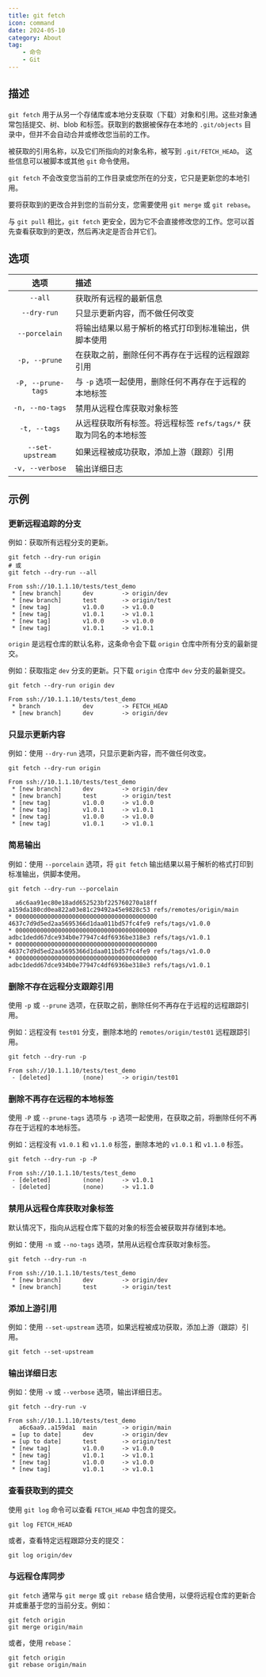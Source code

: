 ```yaml
---
title: git fetch
icon: command
date: 2024-05-10
category: About
tag:
    - 命令
    - Git
---
```


## 描述

`git fetch` 用于从另一个存储库或本地分支获取（下载）对象和引用。这些对象通常包括提交、树、blob 和标签。获取到的数据被保存在本地的 `.git/objects` 目录中，但并不会自动合并或修改您当前的工作。

被获取的引用名称，以及它们所指向的对象名称，被写到 `.git/FETCH_HEAD`。 这些信息可以被脚本或其他 `git` 命令使用。

`git fetch` 不会改变您当前的工作目录或您所在的分支，它只是更新您的本地引用。

要将获取到的更改合并到您的当前分支，您需要使用 `git merge` 或 `git rebase`。

与 `git pull` 相比，`git fetch` 更安全，因为它不会直接修改您的工作。您可以首先查看获取到的更改，然后再决定是否合并它们。

## 选项

|  选项  |  描述  |
|  :----:  |  :----  |
|  `--all`  |  获取所有远程的最新信息  |
|  `--dry-run`  |  只显示更新内容，而不做任何改变  |
|  `--porcelain`  |  将输出结果以易于解析的格式打印到标准输出，供脚本使用  |
|  `-p, --prune`  |  在获取之前，删除任何不再存在于远程的远程跟踪引用  |
|  `-P, --prune-tags`  |  与 `-p` 选项一起使用，删除任何不再存在于远程的本地标签  |
|  `-n, --no-tags`  |  禁用从远程仓库获取对象标签  |
|  `-t, --tags`  |  从远程获取所有标签。将远程标签 `refs/tags/*` 获取为同名的本地标签  |
|  `--set-upstream`  |  如果远程被成功获取，添加上游（跟踪）引用  |
|  `-v, --verbose`  |  输出详细日志  |

## 示例

### 更新远程追踪的分支

例如：获取所有远程分支的更新。

```shell
git fetch --dry-run origin
# 或
git fetch --dry-run --all

From ssh://10.1.1.10/tests/test_demo
 * [new branch]      dev        -> origin/dev
 * [new branch]      test       -> origin/test
 * [new tag]         v1.0.0     -> v1.0.0
 * [new tag]         v1.0.1     -> v1.0.1
 * [new tag]         v1.0.0     -> v1.0.0
 * [new tag]         v1.0.1     -> v1.0.1
```

`origin` 是远程仓库的默认名称，这条命令会下载 `origin` 仓库中所有分支的最新提交。

例如：获取指定 `dev` 分支的更新。只下载 `origin` 仓库中 `dev` 分支的最新提交。

```shell
git fetch --dry-run origin dev

From ssh://10.1.1.10/tests/test_demo
 * branch            dev        -> FETCH_HEAD
 * [new branch]      dev        -> origin/dev
```

### 只显示更新内容

例如：使用 `--dry-run` 选项，只显示更新内容，而不做任何改变。

```shell
git fetch --dry-run origin

From ssh://10.1.1.10/tests/test_demo
 * [new branch]      dev        -> origin/dev
 * [new branch]      test       -> origin/test
 * [new tag]         v1.0.0     -> v1.0.0
 * [new tag]         v1.0.1     -> v1.0.1
 * [new tag]         v1.0.0     -> v1.0.0
 * [new tag]         v1.0.1     -> v1.0.1
```

### 简易输出

例如：使用 `--porcelain` 选项，将 `git fetch` 输出结果以易于解析的格式打印到标准输出，供脚本使用。

```shell
git fetch --dry-run --porcelain

  a6c6aa91ec80e18add652523bf225760270a18ff a159da180cd0ea822a03e81c29492a45e9828c53 refs/remotes/origin/main
* 0000000000000000000000000000000000000000 4637c7d9d5ed2aa5695366d1daa011bd57fc4fe9 refs/tags/v1.0.0
* 0000000000000000000000000000000000000000 adbc1dedd67dce934b0e77947c4df6936be318e3 refs/tags/v1.0.1
* 0000000000000000000000000000000000000000 4637c7d9d5ed2aa5695366d1daa011bd57fc4fe9 refs/tags/v1.0.0
* 0000000000000000000000000000000000000000 adbc1dedd67dce934b0e77947c4df6936be318e3 refs/tags/v1.0.1
```

### 删除不存在远程分支跟踪引用

使用 `-p` 或 `--prune` 选项，在获取之前，删除任何不再存在于远程的远程跟踪引用。

例如：远程没有 `test01` 分支，删除本地的 `remotes/origin/test01` 远程跟踪引用。

```shell
git fetch --dry-run -p

From ssh://10.1.1.10/tests/test_demo
 - [deleted]         (none)     -> origin/test01
```

### 删除不再存在远程的本地标签

使用 `-P` 或 `--prune-tags` 选项与 `-p` 选项一起使用，在获取之前，将删除任何不再存在于远程的本地标签。

例如：远程没有 `v1.0.1` 和 `v1.1.0` 标签，删除本地的 `v1.0.1` 和 `v1.1.0` 标签。

```shell
git fetch --dry-run -p -P

From ssh://10.1.1.10/tests/test_demo
 - [deleted]         (none)     -> v1.0.1
 - [deleted]         (none)     -> v1.1.0
```

### 禁用从远程仓库获取对象标签

默认情况下，指向从远程仓库下载的对象的标签会被获取并存储到本地。

例如：使用 `-n` 或 `--no-tags` 选项，禁用从远程仓库获取对象标签。

```shell
git fetch --dry-run -n

From ssh://10.1.1.10/tests/test_demo
 * [new branch]      dev        -> origin/dev
 * [new branch]      test       -> origin/test
```

### 添加上游引用

例如：使用 `--set-upstream` 选项，如果远程被成功获取，添加上游（跟踪）引用。

```shell
git fetch --set-upstream
```

### 输出详细日志

例如：使用 `-v` 或 `--verbose` 选项，输出详细日志。

```shell
git fetch --dry-run -v

From ssh://10.1.1.10/tests/test_demo
   a6c6aa9..a159da1  main       -> origin/main
 = [up to date]      dev        -> origin/dev
 = [up to date]      test       -> origin/test
 * [new tag]         v1.0.0     -> v1.0.0
 * [new tag]         v1.0.1     -> v1.0.1
 * [new tag]         v1.0.0     -> v1.0.0
 * [new tag]         v1.0.1     -> v1.0.1
```


### 查看获取到的提交

使用 `git log` 命令可以查看 `FETCH_HEAD` 中包含的提交。

```shell
git log FETCH_HEAD
```

或者，查看特定远程跟踪分支的提交：

```shell
git log origin/dev
```

### 与远程仓库同步

`git fetch` 通常与 `git merge` 或 `git rebase` 结合使用，以便将远程仓库的更新合并或重基于您的当前分支。例如：

```shell
git fetch origin
git merge origin/main
```

或者，使用 `rebase`：

```shell
git fetch origin
git rebase origin/main
```
